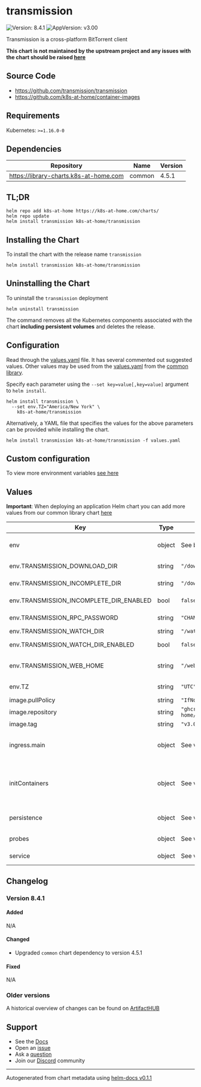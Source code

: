 # transmission

![Version: 8.4.1](https://img.shields.io/badge/Version-8.4.1-informational?style=flat-square) ![AppVersion: v3.00](https://img.shields.io/badge/AppVersion-v3.00-informational?style=flat-square)

Transmission is a cross-platform BitTorrent client

**This chart is not maintained by the upstream project and any issues with the chart should be raised [here](https://github.com/k8s-at-home/charts/issues/new/choose)**

## Source Code

* <https://github.com/transmission/transmission>
* <https://github.com/k8s-at-home/container-images>

## Requirements

Kubernetes: `>=1.16.0-0`

## Dependencies

| Repository | Name | Version |
|------------|------|---------|
| https://library-charts.k8s-at-home.com | common | 4.5.1 |

## TL;DR

```console
helm repo add k8s-at-home https://k8s-at-home.com/charts/
helm repo update
helm install transmission k8s-at-home/transmission
```

## Installing the Chart

To install the chart with the release name `transmission`

```console
helm install transmission k8s-at-home/transmission
```

## Uninstalling the Chart

To uninstall the `transmission` deployment

```console
helm uninstall transmission
```

The command removes all the Kubernetes components associated with the chart **including persistent volumes** and deletes the release.

## Configuration

Read through the [values.yaml](./values.yaml) file. It has several commented out suggested values.
Other values may be used from the [values.yaml](https://github.com/k8s-at-home/library-charts/tree/main/charts/stable/common/values.yaml) from the [common library](https://github.com/k8s-at-home/library-charts/tree/main/charts/stable/common).

Specify each parameter using the `--set key=value[,key=value]` argument to `helm install`.

```console
helm install transmission \
  --set env.TZ="America/New York" \
    k8s-at-home/transmission
```

Alternatively, a YAML file that specifies the values for the above parameters can be provided while installing the chart.

```console
helm install transmission k8s-at-home/transmission -f values.yaml
```

## Custom configuration

To view more environment variables [see here](https://github.com/k8s-at-home/container-images/tree/main/apps/transmission/settings.json.tmpl)

## Values

**Important**: When deploying an application Helm chart you can add more values from our common library chart [here](https://github.com/k8s-at-home/library-charts/tree/main/charts/stable/common)

| Key | Type | Default | Description |
|-----|------|---------|-------------|
| env | object | See below | environment variables. See [image docs](https://github.com/k8s-at-home/container-images/tree/main/apps/transmission/settings.json.tmpl) for more details. |
| env.TRANSMISSION_DOWNLOAD_DIR | string | `"/downloads/complete"` | Torrent download directory |
| env.TRANSMISSION_INCOMPLETE_DIR | string | `"/downloads/incomplete"` | Incomplete download directory |
| env.TRANSMISSION_INCOMPLETE_DIR_ENABLED | bool | `false` | Enable incomplete download directory |
| env.TRANSMISSION_RPC_PASSWORD | string | `"CHANGEME"` | Password to access the Web UI |
| env.TRANSMISSION_WATCH_DIR | string | `"/watch"` | Watch directory |
| env.TRANSMISSION_WATCH_DIR_ENABLED | bool | `false` | Enable watch directory |
| env.TRANSMISSION_WEB_HOME | string | `"/web"` | Path in container where the Web UI is located |
| env.TZ | string | `"UTC"` | Set the container timezone |
| image.pullPolicy | string | `"IfNotPresent"` | image pull policy |
| image.repository | string | `"ghcr.io/k8s-at-home/transmission"` | image repository |
| image.tag | string | `"v3.00"` | image tag |
| ingress.main | object | See values.yaml | Enable and configure ingress settings for the chart under this key. |
| initContainers | object | See values.yaml | Use an initContainer to download the Flood web ui Set UI with env `TRANSMISSION_WEB_HOME` set to `/config/flood-for-transmission/` |
| persistence | object | See values.yaml | Configure persistence settings for the chart under this key. |
| probes | object | See values.yaml | Configures the probes for the main Pod. |
| service | object | See values.yaml | Configures service settings for the chart. |

## Changelog

### Version 8.4.1

#### Added

N/A

#### Changed

* Upgraded `common` chart dependency to version 4.5.1

#### Fixed

N/A

### Older versions

A historical overview of changes can be found on [ArtifactHUB](https://artifacthub.io/packages/helm/k8s-at-home/transmission?modal=changelog)

## Support

- See the [Docs](https://docs.k8s-at-home.com/our-helm-charts/getting-started/)
- Open an [issue](https://github.com/k8s-at-home/charts/issues/new/choose)
- Ask a [question](https://github.com/k8s-at-home/organization/discussions)
- Join our [Discord](https://discord.gg/sTMX7Vh) community

----------------------------------------------
Autogenerated from chart metadata using [helm-docs v0.1.1](https://github.com/k8s-at-home/helm-docs/releases/v0.1.1)
